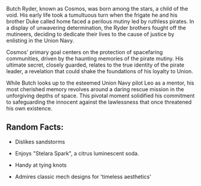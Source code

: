 Butch Ryder, known as Cosmos, was born among the stars, a child of the void. His early life took a tumultuous turn when the frigate he and his brother Duke called home faced a perilous mutiny led by ruthless pirates. In a display of unwavering determination, the Ryder brothers fought off the mutineers, deciding to dedicate their lives to the cause of justice by enlisting in the Union Navy.

Cosmos' primary goal centers on the protection of spacefaring communities, driven by the haunting memories of the pirate mutiny. His ultimate secret, closely guarded, relates to the true identity of the pirate leader, a revelation that could shake the foundations of his loyalty to Union.

While Butch looks up to the esteemed Union Navy pilot Leo as a mentor, his most cherished memory revolves around a daring rescue mission in the unforgiving depths of space. This pivotal moment solidified his commitment to safeguarding the innocent against the lawlessness that once threatened his own existence.

## Random Facts:

- Dislikes sandstorms

- Enjoys "Stelara Spark", a citrus luminescent soda.

- Handy at tying knots

- Admires classic mech designs for 'timeless aesthetics'